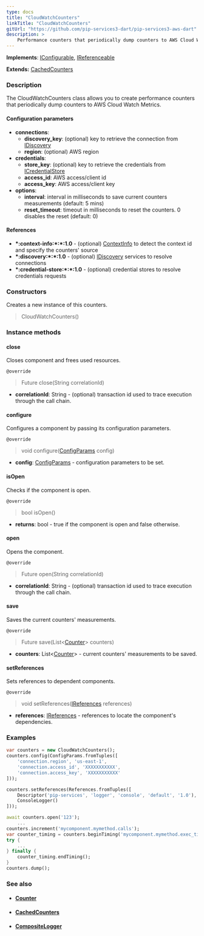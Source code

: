 ```yaml
---
type: docs
title: "CloudWatchCounters"
linkTitle: "CloudWatchCounters"
gitUrl: "https://github.com/pip-services3-dart/pip-services3-aws-dart"
description: >
    Performance counters that periodically dump counters to AWS Cloud Watch Metrics.
---
```


**Implements**: [IConfigurable](../../../commons/config/iconfigurable), [IReferenceable](../../../commons/refer/ireferenceable)

**Extends:** [CachedCounters](../../../components/count/cached_counters)

### Description

The CloudWatchCounters class allows you to create performance counters that periodically dump counters to AWS Cloud Watch Metrics.

#### Configuration parameters
 
- **connections**:                   
    - **discovery_key**: (optional) key to retrieve the connection from [IDiscovery](../../../components/connect/idiscovery)
    - **region**: (optional) AWS region
- **credentials**:    
    - **store_key**: (optional) key to retrieve the credentials from [ICredentialStore](../../../components/auth/icredential_store)
    - **access_id**: AWS access/client id
    - **access_key**: AWS access/client key
- **options**:
    - **interval**: interval in milliseconds to save current counters measurements (default: 5 mins)
    - **reset_timeout**: timeout in milliseconds to reset the counters. 0 disables the reset (default: 0)


#### References
- **\*:context-info:\*:\*:1.0** - (optional) [ContextInfo](../../../components/info/context_info) to detect the context id and specify the counters' source
- **\*:discovery:\*:\*:1.0** - (optional) [IDiscovery](../../../components/connect/idiscovery) services to resolve connections
- **\*:credential-store:\*:\*:1.0** - (optional) credential stores to resolve credentials requests

### Constructors
Creates a new instance of this counters.

> CloudWatchCounters()


### Instance methods

#### close
Closes component and frees used resources.

`@override`
> Future close(String correlationId)

- **correlationId**: String - (optional) transaction id used to trace execution through the call chain.

#### configure
Configures a component by passing its configuration parameters.

`@override`
> void configure([ConfigParams](../../../commons/config/config_params) config)

- **config**: [ConfigParams](../../../commons/config/config_params) - configuration parameters to be set.


#### isOpen
Checks if the component is open.

`@override`
> bool isOpen()

- **returns**: bool - true if the component is open and false otherwise.

#### open
Opens the component.

`@override`
> Future open(String correlationId)

- **correlationId**: String - (optional) transaction id used to trace execution through the call chain.

#### save
Saves the current counters' measurements.

`@override`
> Future save(List<[Counter](../../../components/count/counter)> counters)

- **counters**: List<[Counter](../../../components/count/counter)> - current counters' measurements to be saved.

#### setReferences
Sets references to dependent components.

`@override`
> void setReferences([IReferences](../../../commons/refer/ireferences) references)

- **references**: [IReferences](../../../commons/refer/ireferences) - references to locate the component's dependencies.



### Examples

```dart
var counters = new CloudWatchCounters();
counters.config(ConfigParams.fromTuples([
    'connection.region', 'us-east-1',
    'connection.access_id', 'XXXXXXXXXXX',
    'connection.access_key', 'XXXXXXXXXXX'
]));

counters.setReferences(References.fromTuples([
    Descriptor('pip-services', 'logger', 'console', 'default', '1.0'),
    ConsoleLogger()
]));

await counters.open('123');
    ...
counters.increment('mycomponent.mymethod.calls');
var counter_timing = counters.beginTiming('mycomponent.mymethod.exec_time');
try {
    ...
} finally {
    counter_timing.endTiming();
}
counters.dump();
```

### See also
- #### [Counter](../../../components/count/counter)
- #### [CachedCounters](../../../components/count/cached_counters)
- #### [CompositeLogger](../../../components/log/composite_logger) 
